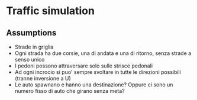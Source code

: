# Traffic simulation

## Assumptions

- Strade in griglia
- Ogni strada ha due corsie, una di andata e una di ritorno, senza strade a senso unico
- I pedoni possono attraversare solo sulle strisce pedonali
- Ad ogni incrocio si puo' sempre svoltare in tutte le direzioni possibili (tranne inversione a U)
- Le auto spawnano e hanno una destinazione? Oppure ci sono un numero fisso di auto che girano senza meta?